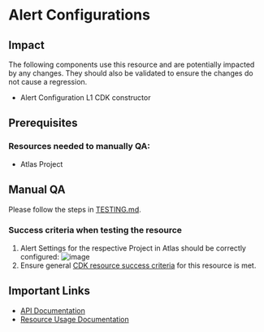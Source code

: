 # Alert Configurations

## Impact
The following components use this resource and are potentially impacted by any changes. They should also be validated to ensure the changes do not cause a regression.
- Alert Configuration L1 CDK constructor


## Prerequisites
### Resources needed to manually QA:
- Atlas Project

## Manual QA
Please follow the steps in [TESTING.md](../../../TESTING.md).


### Success criteria when testing the resource
1. Alert Settings for the respective Project in Atlas should be correctly configured:
  ![image](https://user-images.githubusercontent.com/5663078/226870968-9ef8ae46-b0cf-462b-ac62-7229d2d79ac0.png)
2. Ensure general [CDK resource success criteria](../../../TESTING.md#success-criteria-when-testing-the-resource) for this resource is met.

## Important Links
- [API Documentation](https://www.mongodb.com/docs/atlas/reference/api-resources-spec/#tag/Alert-Configurations/operation/listAlertConfigurations)
- [Resource Usage Documentation](https://www.mongodb.com/docs/atlas/configure-alerts/#configure-an-alert)